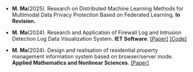 - <strong>M. Ma</strong>(2025). Research on Distributed Machine Learning Methods for Multimodal Data Privacy Protection Based on Federated Learning. <strong>In Revision.</strong> 

- <strong>M. Ma</strong>(2024). Research and Application of Firewall Log and Intrusion Detection Log Data Visualization System. <strong>IET Software</strong>. [[Paper]](https://doi.org/10.1049/2024/7060298) [[Code]](https://github.com/senli1073/SeisT)

- <strong>M. Ma</strong>(2024). Design and realisation of residential property management information system based on browser/server mode. <strong>Applied Mathematics and Nonlinear Sciences</strong>. [[Paper]](https://doi.org/10.2478/amns.2021.2.00046)

